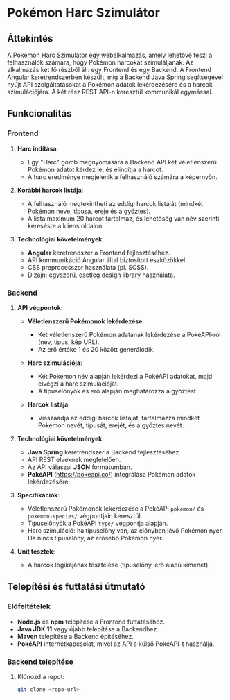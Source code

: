 # Pokémon Harc Szimulátor

## Áttekintés

A Pokémon Harc Szimulátor egy webalkalmazás, amely lehetővé teszi a felhasználók számára, hogy Pokémon harcokat szimuláljanak. Az alkalmazás két fő részből áll: egy Frontend és egy Backend. A Frontend Angular keretrendszerben készült, míg a Backend Java Spring segítségével nyújt API szolgáltatásokat a Pokémon adatok lekérdezésére és a harcok szimulációjára. A két rész REST API-n keresztül kommunikál egymással.

## Funkcionalitás

### Frontend

1. **Harc indítása**:
    - Egy "Harc" gomb megnyomására a Backend API két véletlenszerű Pokémon adatot kérdez le, és elindítja a harcot.
    - A harc eredménye megjelenik a felhasználó számára a képernyőn.

2. **Korábbi harcok listája**:
    - A felhasználó megtekintheti az eddigi harcok listáját (mindkét Pokémon neve, típusa, ereje és a győztes).
    - A lista maximum 20 harcot tartalmaz, és lehetőség van név szerinti keresésre a kliens oldalon.

3. **Technológiai követelmények**:
    - **Angular** keretrendszer a Frontend fejlesztéséhez.
    - API kommunikáció Angular által biztosított eszközökkel.
    - CSS preprocesszor használata (pl. SCSS).
    - Dizájn: egyszerű, esetleg design library használata.

### Backend

1. **API végpontok**:
    - **Véletlenszerű Pokémonok lekérdezése**:
        - Két véletlenszerű Pokémon adatának lekérdezése a PokéAPI-ról (név, típus, kép URL).
        - Az erő értéke 1 és 20 között generálódik.

    - **Harc szimulációja**:
        - Két Pokémon név alapján lekérdezi a PokéAPI adatokat, majd elvégzi a harc szimulációját.
        - A típuselőnyök és erő alapján meghatározza a győztest.

    - **Harcok listája**:
        - Visszaadja az eddigi harcok listáját, tartalmazza mindkét Pokémon nevét, típusát, erejét, és a győztes nevét.

2. **Technológiai követelmények**:
    - **Java Spring** keretrendszer a Backend fejlesztéséhez.
    - API REST elveknek megfelelően.
    - Az API válaszai **JSON** formátumban.
    - **PokéAPI** (https://pokeapi.co/) integrálása Pokémon adatok lekérdezésére.

3. **Specifikációk**:
    - Véletlenszerű Pokémonok lekérdezése a PokéAPI `pokemon/` és `pokemon-species/` végpontjain keresztül.
    - Típuselőnyök a PokéAPI `type/` végpontja alapján.
    - Harc szimuláció: ha típuselőny van, az előnyben lévő Pokémon nyer. Ha nincs típuselőny, az erősebb Pokémon nyer.

4. **Unit tesztek**:
    - A harcok logikájának tesztelése (típuselőny, erő alapú kimenet).

## Telepítési és futtatási útmutató

### Előfeltételek

- **Node.js** és **npm** telepítése a Frontend futtatásához.
- **Java JDK 11** vagy újabb telepítése a Backendhez.
- **Maven** telepítése a Backend építéséhez.
- **PokéAPI** internetkapcsolat, mivel az API a külső PokéAPI-t használja.

### Backend telepítése

1. Klónozd a repot:
   ```bash
   git clone <repo-url>
